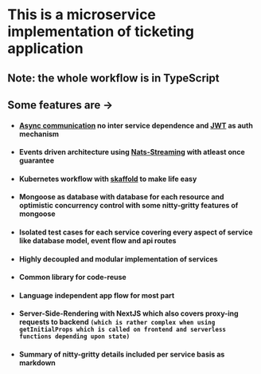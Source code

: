 # This is a microservice implementation of ticketing application

## Note: the whole workflow is in TypeScript

## Some features are ->

- ####  [Async communication](https://docs.microsoft.com/en-us/dotnet/architecture/microservices/architect-microservice-container-applications/communication-in-microservice-architecture) no inter service dependence and [JWT](https://jwt.io/) as auth mechanism 

- ####  Events driven architecture using [Nats-Streaming](https://docs.nats.io/nats-streaming-concepts/intro#:~:text=NATS%20Streaming%20is%20a%20data,in%20the%20Go%20programming%20language.&text=NATS%20Streaming%20embeds%2C%20extends%2C%20and,under%20the%20Apache%2D2.0%20license.) with atleast once guarantee

- #### Kubernetes workflow with [skaffold](https://skaffold.dev/) to make life easy

- #### Mongoose as database with database for each resource and optimistic concurrency control with some nitty-gritty features of mongoose 

- #### Isolated test cases for each service covering every aspect of service like database model, event flow and api routes

- #### Highly decoupled and modular implementation of services

- #### Common library for code-reuse

- #### Language independent app flow for most part

- #### Server-Side-Rendering with NextJS which also covers proxy-ing requests to backend `(which is rather complex when using getInitialProps which is called on frontend and serverless functions depending upon state)` 

- #### Summary of nitty-gritty details included per service basis as markdown
